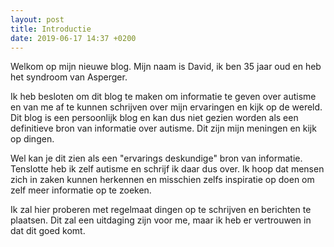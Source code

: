 ```yaml
---
layout: post
title: Introductie
date: 2019-06-17 14:37 +0200
---
```

Welkom op mijn nieuwe blog. Mijn naam is David, ik ben 35 jaar oud en heb het syndroom van Asperger.

Ik heb besloten om dit blog te maken om informatie te geven over autisme en van me af te kunnen schrijven over mijn ervaringen en kijk op de wereld. Dit blog is een persoonlijk blog en kan dus niet gezien worden als een definitieve bron van informatie over autisme. Dit zijn mijn meningen en kijk op dingen.

Wel kan je dit zien als een "ervarings deskundige" bron van informatie. Tenslotte heb ik zelf autisme en schrijf ik daar dus over. Ik hoop dat mensen zich in zaken kunnen herkennen en misschien zelfs inspiratie op doen om zelf meer informatie op te zoeken.

Ik zal hier proberen met regelmaat dingen op te schrijven en berichten te plaatsen. Dit zal een uitdaging zijn voor me, maar ik heb er vertrouwen in dat dit goed komt.